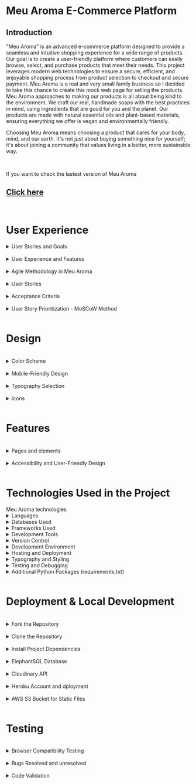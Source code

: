# Meu Aroma E-Commerce Platform

## Introduction
"Meu Aroma" is an advanced e-commerce platform designed to provide a seamless and intuitive shopping experience for a wide range of products. Our goal is to create a user-friendly platform where customers can easily browse, select, and purchase products that meet their needs. This project leverages modern web technologies to ensure a secure, efficient, and enjoyable shopping process from product selection to checkout and secure payment. 
Meu Aroma is a real and very small family business so I decided to take this chance to create this mock web page for selling the products. Meu Aroma approaches to making our products is all about being kind to the environment. We craft our real, handmade soaps with the best practices in mind, using ingredients that are good for you and the planet. Our products are made with natural essential oils and plant-based materials, ensuring everything we offer is vegan and environmentally friendly.

Choosing Meu Aroma means choosing a product that cares for your body, mind, and our earth. It's not just about buying something nice for yourself; it's about joining a community that values living in a better, more sustainable way.

<br> 

If you want to check the lastest version of Meu Aroma

## [Click here](https://meuaroma-7872e870b93d.herokuapp.com/)

<br>    

# User Experience

<details>
<summary>User Stories and Goals</summary>

The evolution of "Meu Aroma" is a narrative shaped by specific user stories, meticulously capturing the essence of both the shopper's journey and the store owner's operational needs. These stories, following the agile methodology, stand as the pillars of our development process, ensuring that every feature, every interaction, and every enhancement aligns perfectly with the real-world requirements of our users. Here's a glimpse into the key user stories that have been the driving force behind the platform:

- **View Variety of Products**: Empowers users to explore a diverse selection of products, enriching the shopping experience with variety and choice.
- **Detailed Product Information**: Offers comprehensive details on each product, including price, description, ratings, and available sizes, enabling informed purchasing decisions.
- **Deals and Special Offers**: Highlights promotions prominently, providing an opportunity for users to capitalize on savings and special offers.
- **Monitor Purchase Total**: Equips the platform with tools to effortlessly track the total cost of purchases, aiding in effective budget management.
- **Effortless Account Management**: Simplifies account registration, login, and management processes, complemented by features for password recovery and account confirmation.
- **Secure Checkout Process**: Ensures the security of personal and payment information, fortifying user trust and maintaining the integrity of the platform.
- **Order Confirmation and Order by email**: Provides immediate feedback and order confirmation post-purchase, with essential details dispatched via email for record-keeping.
- **Inventory Management**: Enables store owners to meticulously manage product listings, with functionalities to add, edit, or remove items, and harness the coupon system effectively.
- **Smart Savings with Coupon System**: Introduces an intuitive coupon system, crafted to augment the shopping experience with meaningful savings. Tailored coupons, like `FIRSTBUY20`, await to delight both first-time buyers and regular shoppers alike.
- **Apply for Partnership**: Easy proccess for partners application to become a regular seller of Meu Aroma products. 



</details>

<br>

<details>
<summary>User Experience and Features</summary>

"Meu Aroma" is dedicated to providing an exceptional user experience tailored to meet the specific needs of our customers. We've designed a platform that not only looks great but is also functional and user-friendly.

- **Streamlined Profile Creation and Management**: Setting up and managing your profile. With just a few clicks, you can create a profile, save your personal information, and manage your address. Our straightforward process for registration, password changes, and recovery ensures that you're always in control of your account.

- **Branded Aesthetic**: Our website radiates the warmth and vitality of our brand with a color palette that includes yellow, olive green, orange, and red, complemented by standard Bootstrap colors for notifications, ensuring a visually appealing and intuitive user experience.

- **Simplified Shopping Bag and Checkout**: Our shopping bag and checkout process are designed for your convenience. Add products to your bag and proceed to checkout in just a few steps, with a clear and secure process for entering card details.

- **Diverse Product Selection and Advanced Sorting**: Dive into our wide range of products, neatly organized into categories. Our advanced search bar and sorting features allow you to easily find products by name or price, ensuring you find exactly what you're looking for.

- **Exclusive Coupon System**: Enjoy special discounts with our coupon system, especially designed for first-time buyers. Apply your coupon at checkout and watch the price drop, making your first purchase even more delightful.

- **Automated Delivery with Free Shipping Threshold**: Our delivery system automatically calculates your shipping cost, and we offer free delivery for orders over 60 euros, adding more value to your shopping experience.

- **Informative FAQ and Newsletter Page**: Stay in the loop with our FAQ and newsletter pages. Whether you're a returning buyer or a first-time visitor, you'll find all the information you need about our products, services, and special offers.

- **Real-Time Inventory Management**: Our real-time inventory management ensures that the products displayed are available and up-to-date, providing you with accurate information and a smooth shopping experience.

- **Personalized Product Recommendations**: Based on your browsing history and preferences, we offer personalized product recommendations, making it easier for you to discover new items and revisit your favorites. (to be implemented)

</details>

<br>

<details>

<br>

<summary>Agile Methodology in Meu Aroma</summary>

In "Meu Aroma", agile methodologies have been central to our approach in managing and advancing the project effectively. Utilizing GitHub Project Boards, I have meticulously organized and prioritized tasks to streamline in the development process. Here's an insight into our agile journey:

1. **Epic Categorization:** I kickstarted the project by identifying key themes that are pivotal to my platform. These encompass essential features like Product Catalog, User Account Management, Shopping Experience, Payment Integration, and Inventory Management. This strategic categorization allowed me to outline epics, shaping a clear developmental pathway.

2. **User Story Mapping:** With a focus on delivering value to the users, I crafted detailed user stories. To streamline this process, I introduced a standardized issue template on GitHub, ensuring that each user story is comprehensive and actionable.

3. **Structured Task Management:** In the GitHub repository, I configured settings to facilitate task management effectively. My Issue Template has been a cornerstone, guiding developers with the necessary details to focus on delivering the Minimum Viable Product (MVP), keeping our development lean and purpose-driven.

4. **Rigorous Development Workflow:** The development of "Meu Aroma" I realized through Python and Django, reflecting my commitment to robust and scalable solutions. The deployment phase was meticulously handled, setting Debug = `False` creating also a 404 error page, to ensure a seamless and secure transition from development to a live environment.

<br>

</details>

<br>

<details>
<summary>User Stories</summary>

<br>

The journey of "Meu Aroma" is meticulously mapped out through a series of user stories that encapsulate the aspirations and needs of its diverse user base. These stories guide the platform's evolution, ensuring a user-centric approach that resonates with shoppers and store owners alike:

- ![Milestones](media/documentation/milestone.jpg)
- ![Agile Methodology](media/documentation/user_stories.jpg)

<br>

1. Project Planning and Setup

    - USER STORY: **View Variety of Products**: As a shopper, I want to view a variety of products so I can select items for purchase. Goal: Select items for purchase

    - USER STORY: **See Detailed Product Information**:  As a shopper, I want to see detailed information about each product, including its price, description, rating, image, and sizes available. Goal: Make informed purchasing decisions

    - USER STORY: **Spot Deals and Special Offers**:  As a shopper, I aim to quickly spot deals, discounted items, and special offers to make cost-effective purchases. Goal: Take advantage of special offers and savings

2. User Account Management

    - USER STORY: **Search Products by Name or Description**:  As a shopper, I wish to search for products by name or description to determine if they meet my purchasing needs. Goal: Find products meeting specific criteria

    - USER STORY: **Personalized User Profile**:  As a site user, I desire a personalized profile to review my order history, confirmations, and save my payment details. Goal: Personalize and manage my shopping experience

    - USER STORY: **Effortless Account Registration**:  As a site user, I want to register for an account effortlessly to manage my personal profile and view my activity. Goal: Manage personal profile and activity

    - USER STORY:  **Secure Login and Logout**:  As a site user, I need a straightforward way to log in and out of my account to access my personal information securely. Goal: Securely access personal account information

    - USER STORY:  **Email Confirmation After Registration**:  As a site user, I expect to receive an email confirmation after registering to confirm the successful creation of my account. Goal: Verify account registration

    - USER STORY:  **Easy Password Recovery**:  As a site user, I want an easy method to recover my password, ensuring I can regain access to my account if forgotten. Goal: Recover access to account

    - USER STORY:  **Register as a Business Partner**: As a user interested in becoming a business partner, I want to easily register my interest through a simple form, So that I can apply to become a partner and start selling products.

3. Shopping Cart and Checkout Process

    - USER STORY:  **Receive Email Confirmation Post-Purchase**:  As a shopper, I expect to receive an email confirmation post-purchase to keep a record of my transactions. Goal: Keep a record of transactions

    - USER STORY:  **Secure Personal and Payment Information**:  As a shopper, I want assurance that my personal and payment information is secure to confidently make transactions. Goal: Secure personal and payment information

    - USER STORY:  **Add New Products to Store**:  As the store owner, I want to add new products to expand my store's offerings. Goal: Expand store offerings

    - USER STORY:  **Edit or Update Product Details**:  As the store owner, I need to edit or update product details to ensure accurate and current product information. Goal: Maintain accurate product information

    - USER STORY:  **Seamless Payment Entry Process**:  As a shopper, I need a seamless process to enter my payment information, ensuring a hassle-free checkout experience. Goal: Streamline the checkout process.

    - USER STORY:  **See Order Confirmation After Checkout**:  As a shopper, I wish to see an order confirmation after checkout to confirm the accuracy of my order. Goal: Confirm order details

    - USER STORY:  **Modify bag Quantity**: As a shopper, I want to easily modify the quantity of items in my cart to adjust my purchase as needed. Goal: Adjust purchase quantities

    - USER STORY: **Monitor Ongoing Purchase Total**:  As a shopper, I want to easily monitor the total cost of my ongoing purchases to manage my budget effectively. Goal: Manage budget and avoid overspending

    - USER STORY:  **View and Edit Shopping Bag**:  As a shopper, I need to view and edit items in my shopping bag, ensuring I am aware of the total cost and contents before checkout. Goal: Review and finalize purchases

    - USER STORY:  **Select Product and Quantity Accurately**:  As a shopper, I want to select product and quantity accurately to avoid mistakes in my order. Goal: Ensure accurate product selection

4. Product Interaction and Management

    - USER STORY:  **Sort Through Available Products**:  As a shopper, I want to sort through the list of available products to quickly find items that meet my criteria like price or rating. Goal: Efficiently find desired products

    - USER STORY:  **Sort Multiple Product Categories**:  As a shopper, I want to simultaneously sort multiple product categories to efficiently find the best options across different segments like clothing or home goods. Goal: Compare products across categories

    - USER STORY:  **View and Sort Search Results**:  As a shopper, I need to easily view and sort my search results to quickly decide on potential purchases. Goal: Easily decide on potential purchases

    - USER STORY:  **Sort Products Within a Category**:  As a shopper, I need the ability to sort products within a specific category to find the best-priced or best-rated items easily. Goal: Find the best options in a category

    - USER STORY:  **Receive News from Newsletters**: As a site user, I want to subscribe to newsletters and updates to stay informed about new products and deals. Goal: Stay informed about store updates.

    - USER STORY:  **Coupons for Discounts**: As a shopper, I want to apply discount codes to my purchases so that I can benefit from special offers and save money. Goal: Utilize discounts and save money.

    - USER STORY:  **Question Section for Client Feedback**: As a Buyer I want to check the reviews and feedback from other previous customers to make sure I'm buying a good product

5. Store Management

    - USER STORY:  **Delete Products from Store**:  As the store owner, I want to delete products that are no longer for sale to keep my store's inventory current. Goal: Manage store inventory

    - USER STORY:  **Inventory for Products**: As a shopper, I want to see if products are in stock to make informed decisions about my purchases. Goal: Make informed purchasing decisions based on stock availability.



</details>

<br>


<details>
<summary>Acceptance Criteria</summary>

<br>
Each issue is accompanied by its unique acceptance criteria, along with the tasks associated with it. This structure allows for clear tracking of whether each task has been completed or remains pending.

<br>

- ![Acceptance Agile and Tasks](media/documentation/agile_view_products.jpg)
- ![Acceptance Agile and Tasks](media/documentation/agile_view_products_2.jpg)

</details>

<br>



<details>
<summary> User Story Prioritization - MoSCoW Method</summary>

<br>

In order to work and decide what task I would implement first and what task I could leave under an "if" categorie I applied the agile MoSCoW methodology.

<br>

- Must-have: Essential requirements that the project must deliver.
- Should-have: Important but not essential; can be postponed if necessary.
- Could-have: Desirable but not necessary; can be delayed or omitted.
- Won't-have this time: Recognized as not being necessary for this delivery but could be considered in the future. (not applied in this project.)

Within the development cycle, user stories are prioritized using the MoSCoW approach as I said. Below is an outline of our current sprint's story allocation:

<br>

| Priority       | User Story                                               | Story Points |
|----------------|----------------------------------------------------------|--------------|
| Must-have      | View Variety of Products                                 |Check         |
| Must-have      | Secure Personal and Payment Information                  |Check         |
| Must-have      | Easy Password Recovery                                   |Check         |
| Must-have      | Secure Login and Logout                                  |Check         |
| Must-have      | Seamless Payment Entry Process                           |Check         |
| Must-have      | Monitor Ongoing Purchase Total                           |Check         |
| Must-have      | Edit or Update Product Details                           |Check         |
| Must-have      | Add New Products to Store                                |Check         |
| Must-have      | Delete Products from Store                               |Check         |
| Should-have    | Inventory for products                                   |Check         |
| Should-have    | View and Sort Search Results                             |Check         |
| Should-have    | Search Products by Name or Description                   |Check         |
| Should-have    |Receive Email Confirmation Post-Purchase                  |Check         |
| Should-have    | Sort Through Available Products                          |Check         |
| Should-have    | Receive news from newsletters                            |Check         |
| Should-have    |  Email Confirmation After Registration                   |Check         |
| Should-have    | Effortless Account Registration                          |Check         |
| Could-have     |See Detailed Product Information                          |Check             |
| Could-have     |Personalized User Profile                                 |Check             |
| Could-have     |Sort Products Within a Category                           |Check             |
| Could-have     |View and Edit Shopping Bag                                |Check             |
| Could-have     | Select Product and Quantity Accurately                   |Check             |
| Could-have     | See Order Confirmation After Checkout                    |Check             |
| Could-have     | Modify bag Quantity                                      |Check             |
| Could-have     | Spot Deals and Special Offers                            |Check             |
| Could-have     |Question section for clients feedback                     |Check             |
| Could-have     |Cupons for discounts                                      |Check             |
| Could-have     |Register as a Business Partner                            |Check             |
| Could-have     | Sort Multiple Product Categories                         |Check             |

<br>


</details>



<br>

# Design
<br>
<details>
<summary>Color Scheme</summary>

**Color Scheme Decision: Bringing Nature to Life**

In designing our project's color scheme, we aimed to create a visually appealing and harmonious experience that aligns with our brand identity and values. Our inspiration for the color scheme draws heavily from the colors featured in our logo, which include vibrant orange, deep red, and fresh green. These colors represent energy, passion, and growth, respectively, and serve as the foundation of our visual identity.

**1. Vibrant Orange:** 
   - **Inspiration:** The color orange, prominently featured in our logo, symbolizes enthusiasm, creativity, and vitality. It represents our commitment to delivering an exciting and engaging user experience.
   - **Application:** We use vibrant orange sparingly to draw attention to important elements, such as call-to-action buttons and highlights. It adds a sense of warmth and energy to our design.

**2. Deep Red:**
   - **Inspiration:** Deep red represents strength, determination, and passion. It signifies our dedication to providing top-quality products and services.
   - **Application:** We incorporate deep red in headers, headings, and accents to create a sense of authority and importance. It guides users' attention to critical information and emphasizes our commitment to excellence.

**3. Fresh Green:**
   - **Inspiration:** Green is the color of growth, renewal, and harmony. It reflects our eco-conscious approach and commitment to sustainability.
   - **Application:** Fresh green is used to bring a natural, calming element to our design. It can be found in backgrounds, borders, and other non-intrusive areas, creating a sense of balance and tranquility.

**4. Floral and Natural Elements:**
   - **Inspiration:** In addition to our logo colors, we draw inspiration from nature, particularly flowers and plants. Floral patterns and natural motifs are subtly incorporated into our design elements, such as backgrounds, icons, and illustrations.
   - **Application:** These elements add a touch of elegance and organic beauty to our project. They create a connection to the natural world, aligning with our commitment to eco-friendliness and sustainability.

Overall, our color scheme reflects our brand's personality and values—vibrant, passionate, and eco-conscious. It aims to create an immersive and enjoyable experience for our users while highlighting our dedication to excellence and environmental responsibility.

By incorporating the rich and meaningful colors of our logo and infusing them with natural elements, we are confident that our project's visual identity will resonate with our audience and convey the essence of our brand effectively.

### Color Palette

- **Green (Primary):** `#97dd00`
- **Red (Secondary):** `#dc3545`
- **White (Background):** `#fff`
- **Orange (Accent):** `#ff8000`
- **Peach (Translucent):** `rgba(255, 213, 197, 0.9)`

```css

/* Green (Primary) */
background-color: #97dd00;

/* Red (Secondary) */
background-color: #dc3545;

/* White (Background) */
background-color: #fff;

/* Orange (Accent) */
background-color: #ff8000;

/* Peach (Translucent) */
background-color: rgba(255, 213, 197, 0.9);
```

<div style="background-color: #97dd00; width: 100px; height: 50px;"></div> <!-- Green (Primary) -->
<div style="background-color: #dc3545; width: 100px; height: 50px;"></div> <!-- Red (Secondary) -->
<div style="background-color: #ff8000; width: 100px; height: 50px;"></div> <!-- Orange (Accent) -->
<div style="background-color: rgba(255, 213, 197, 0.9); width: 100px; height: 50px;"></div> <!-- Peach (Translucent) -->
<div style="background-color: #fff; width: 100px; height: 50px;"></div> <!-- White (Background) -->

</details>
<br>

<details>

<summary>Mobile-Friendly Design</summary>

The website has been optimized for mobile users with a responsive design. The navigation menu is toggled to accommodate smaller screens, ensuring a convenient browsing experience on mobile devices.

- ![Mobile Navigation](media/documentation/iphone12pro.jpg)
- ![Ipad ](media/documentation/ipad.jpg)
- ![Large Screns](media/documentation/lg_screen.jpg)

**Authentication:** Users who are not logged in can still browse and view posts. However, to actively participate by commenting or making suggestions, they must first log in. For new users without an account, the registration process is straightforward and allows them to become part of the community.

- ![Login Request](media/documentation/login_request.jpg)

</details>


<br>



<details>
<summary>Typography Selection</summary>
<br>

In the realm of web design, typography plays a pivotal role in conveying the essence and personality of a brand. Our choice of font family for the SoapWeb page is not arbitrary but rooted in a deliberate decision-making process.

**"Oswald" Typeface:**

We have opted for the "Oswald" typeface as the cornerstone of our webpage's typography. Here's why:

**1. Modern Aesthetic:** "Oswald" offers a sleek and contemporary appearance that aligns perfectly with the modern and refined image we wish to project. Its clean lines and geometric shapes give our content a fresh and stylish look.

**2. Readability:** Ensuring that our content is easily readable is paramount. "Oswald" excels in this aspect with its clear and well-defined letterforms, making it effortless for visitors to engage with our soap-related content.

**3. Versatility:** One of the defining features of "Oswald" is its versatility. It suits a wide range of content, from headers and titles to body text, maintaining consistency and harmony throughout the webpage.

**4. Brand Cohesion:** The chosen typeface complements our brand's values and identity. It embodies qualities such as sophistication, cleanliness, and simplicity, which resonate with our soap products' purity and quality.

**5. Mobile Optimization:** "Oswald" adapts well to various screen sizes, ensuring a seamless and visually pleasing experience for mobile users, a critical consideration in today's digital landscape.

Our decision to embrace the "Oswald" font family represents a commitment to creating an appealing, user-friendly, and cohesive web environment for our soap enthusiasts. It's not just about letters on a screen; it's about crafting an immersive and memorable online experience that encapsulates the essence of our brand.

As we continue to evolve and refine our SoapWeb page, typography remains a crucial element in conveying our dedication to quality, aesthetics, and customer satisfaction.
</details>

 <br>

 <details>
<summary>Icons</summary>
Font Awesome icons have been used throughout the site, including for the buttons and social media links.
</details>

<br>

# Features

<br>

<details>
<summary>Pages and elements</summary>



<details>
<summary>Home Page</summary>

- **Description:** The home page is where you'll find the heart of our website. It features our logo, login information, a shopping bag icon, a convenient search bar, a navigation bar to select product types, quick access to frequently asked questions (FAQ), an option to subscribe to our newsletter, and an invitation to explore partnership opportunities.
- **Image:**

![Home Page](media/documentation/home.png)

</details>

<details>
<summary>Products Page</summary>

- **Description:** The products page is a curated list showcasing a wide range of our exquisite soap products. It provides an easy way to add items to your shopping bag, displays prices, and offers brief information about each product.
- **Image:**

![Products](media/documentation/products.jpg)

</details>



<details>
<summary>Product Details Page</summary>

- **Description:** Dive deeper into product details on this page. Here, you can explore product information, select the quantity you desire, and add products to your shopping bag.
- **Image:**

![Products details](media/documentation/products_details.png)

</details>

<details>
<summary>Shopping Bag</summary>

- **Description:** The shopping bag is your virtual cart where you can view and manage the items you've selected. It shows the number of soaps in your bag, provides details about each product, and offers options to remove items or update quantities. You can continue shopping or proceed to checkout from here.
- **Image:**

![Shopping Bag](media/documentation/shopping_bag.png)

</details>

<details>

<summary>Checkout Page</summary>

- **Description:** The checkout page is where you'll finalize your purchase. It displays the total price, allows you to enter your personal details, payment card information, and provides alerts about pricing and delivery. You can also apply coupons if you have them.
- **Image:**

![Checkout Page](media/documentation/checkout.png)

</details>

<details>
<summary>Thank You Page</summary>

- **Description:** After successfully completing your purchase, you'll be directed to the thank you page. It provides a brief summary of your order and expresses our gratitude for choosing our products.
- **Image:**

![Success purchase](media/documentation/success_message.jpg)

</details>

<details>
<summary>Authentication Pages</summary>

- **Description:** Easily access login, registration, and logout pages from the navigation bar. These pages ensure secure access to your account and convenient management of your shopping experience.
- **Image:**

![Login](media/documentation/login.jpg)
![Signup](media/documentation/signup.jpg)
![Password_reset](media/documentation/password_reset.jpg)

</details>

<details>
<summary>404 Error Page</summary>

- **Description:** In case you encounter a page that doesn't exist or an error occurs, our 404 error page is there to assist you in returning to the product pages seamlessly.
- **Image:**

![404](media/documentation/404.jpg)

</details>
</details>

<br>
<details>
<summary>Accessibility and User-Friendly Design</summary>


At **Meu Aroma Saboaria**, accessibility is at the core of our design philosophy. We've taken extensive measures to ensure our website is not only visually appealing but also user-friendly for everyone. Here's how we've achieved this:

1. **Semantic HTML:** Our web pages are meticulously crafted using semantic HTML tags. This not only keeps our code clean and organized but also ensures that screen readers and assistive technologies can seamlessly understand and navigate the content.

2. **Descriptive Alt Attributes:** Images on our site serve more than just an aesthetic purpose; they provide valuable information. We've invested in providing detailed and meaningful alt attributes for each image. This empowers screen readers to convey content accurately to users who rely on them.

3. **Icons with Text Descriptions:** While icons can enhance user experience, they can also be confusing for some users. To make sure everyone understands their purpose, we've incorporated text descriptions alongside icons wherever necessary. This approach guarantees that all users, regardless of their abilities, can interact effectively with our site.

4. **Color Contrast:** We recognize the significance of legibility. To prioritize user experience, we've maintained a high level of color contrast throughout our site. This not only improves text and content readability but also ensures that our site is inclusive and accessible to all.

**Meu Aroma Saboaria** isn't just a website; it's a commitment to inclusivity and user-friendliness. We believe that everyone should have a seamless and enjoyable experience on our platform, irrespective of their abilities or assistive technologies.

## Features at a Glance

- **Django-Powered:** Our website is built using Django, a robust and reliable web framework. This ensures the stability and performance of our platform.

- **Vibrant Colors:** We've carefully selected a vibrant color palette to create a visually appealing and engaging user interface.

- **HTML and CSS Excellence:** Our codebase adheres to industry best practices for HTML and CSS, ensuring a smooth and efficient browsing experience.

- **SEO Optimization:** We've implemented SEO best practices to enhance the discoverability of our content and reach a wider audience.

- **Newsletter Functionality:** Stay updated with our latest offerings and news by subscribing to our newsletter, designed to keep you in the loop.

- **Ecommerce Simplicity:** Our ecommerce page is designed to be straightforward and user-friendly, catering to users of all levels of technical expertise.

At **Meu Aroma Saboaria**, we're committed to delivering an accessible, user-friendly, and visually appealing platform that serves the needs of all our valued users. Explore our website and experience the difference for yourself!


</details>

<br>

# Technologies Used in the Project



<summary>Meu Aroma technologies</summary>


<details>
<summary>Languages</summary>

- **HTML**: The foundation of our website, responsible for structuring the main site content. We have 13 HTML files in the project, ensuring a well-organized and structured user interface.
- **CSS**: Provides the styling and layout to create an attractive and user-friendly interface, ensuring a visually appealing design.
- **JavaScript**: Adds interactive elements and enhances user engagement, making the site more dynamic and responsive.
- **Python 3.8.11**: The backbone of our back-end functionality, powering the server and business logic, ensuring robust and efficient server-side operations.
</details>

<details>
<summary>Databases Used</summary>

- **ElephantSQL (Postgres Database)**: Our reliable data storage solution, offering scalability and data management capabilities, ensuring data integrity.
- **Cloudinary**: An online static file storage service used for managing media assets like images and videos, enhancing performance and media handling.
</details>

<details>
<summary>Frameworks Used</summary>

- **Django**: A high-level Python web framework that encourages rapid development and clean, pragmatic design. It streamlines development and ensures the stability and performance of our platform.
- **Bootstrap (Version 5.2.3)**: A CSS framework that accelerates front-end design, providing responsive and mobile-first layouts.
- **Allauth**: An integrated set of Django applications addressing authentication, registration, account management, and 3rd party (social) account authentication, ensuring user-friendly authentication and account management.
- **Toast**: A JavaScript library for non-blocking notifications, enhancing user interactions and providing user-friendly messages.
- **Crispy Forms**: Helps manage Django forms, providing an easy way to control their layout and rendering, ensuring visually appealing and user-friendly forms.
- **Boto & AWS**: Used for storing static files and media in the cloud, ensuring scalability and reliability in serving media assets.
</details>

<details>
<summary>Development Tools</summary>

- **Pip**: A vital tool for installing Python packages, simplifying package management and installation.
- **Jinja**: Our templating engine, facilitating dynamic content rendering and ensuring efficient rendering of dynamic content.
</details>

<details>
<summary>Version Control</summary>

- **Git**: The backbone of our version control system, enabling collaborative development and efficient code management.
- **GitHub**: Our repository for saving and managing project files, ensuring version tracking and collaboration.
</details>

<details>
<summary>Development Environment</summary>

- **Gitpod**: A cloud-based integrated development environment (IDE) for seamless development, ensuring a consistent and accessible development environment.
</details>

<details>
<summary>Hosting and Deployment</summary>

- **Heroku**: Our hosting platform for the deployed back-end site, ensuring accessibility and availability to users.
</details>

<details>
<summary>Typography and Styling</summary>

- **Google Fonts**: Imported fonts to enhance site aesthetics, ensuring visually appealing typography and design.
</details>

<details>
<summary>Testing and Debugging</summary>

- **Google Chrome Dev Tools**: Essential for troubleshooting, testing, and ensuring responsiveness and styling, guaranteeing a smooth user experience.
- **Am I Responsive?**: Used to display website images on various devices, ensuring responsiveness across different screen sizes and devices.
</details>

<details>
<summary>Additional Python Packages (requirements.txt)</summary>

- **asgiref==3.7.2**
- **boto3==1.34.14**
- **botocore==1.34.14**
- **dj-database-url==0.5.0**
- **Django==4.2.8**
- **django-allauth==0.59.0**
- **django-crispy-forms==1.14.0**
- **django-storages==1.14.2**
- **gunicorn==21.2.0**
- **jmespath==1.0.1**
- **oauthlib==3.2.2**
- **Pillow==10.1.0**
- **psycopg2==2.9.9**
- **PyJWT==2.8.0**
- **python3-openid==3.2.0**
- **requests-oauthlib==1.3.1**
- **s3transfer==0.10.0**
- **sqlparse==0.4.4**
- **stripe==7.10.0**
- **urllib3==1.26.18**


    

</details>

<br>


# Deployment & Local Development

<br>

<details>
<summary>Fork the Repository</summary>



1. Log in or Sign up: Go to GitHub and log in with your account. If you don't have an account, sign up.
2. Navigate to the Repository: Go to the repository for your project (replace your-repo-name with the actual repository name). <br>
Click here [Meu Aroma](https://github.com/zanettiprado/meu_aroma)
```
https://github.com/zanettiprado/meu_aroma
```

3 - Fork the Repository: Click the "Fork" button in the top right corner of the repository page. This will create a copy of the repository under your GitHub account.
</details>

<br>

<details>
<summary>Clone the Repository</summary>


## 
1. Log in to GitHub: If you're not already logged in, log in to GitHub.

2. Navigate to the Repository: Go to the repository for your project.<br>
Click here [Meu Aroma](https://github.com/zanettiprado/meu_aroma)
```
https://github.com/zanettiprado/meu_aroma
```
3. Clone the Repository: Click on the "Code" button on the repository page. Select your preferred method for cloning: HTTPS, SSH, or GitHub CLI. Copy the provided link.

4. Open Terminal: Open your terminal (command prompt or Git Bash on Windows, Terminal on macOS, or any terminal emulator on Linux).

5. Change Directory: Use the cd command to navigate to the location where you want to store the cloned repository.

```
cd /path/to/your/directory
```
6. Clone the Repository: In your terminal, run the following command, pasting the link you copied from step 3:
</details>

<br>

<details>
<summary>Install Project Dependencies</summary>


1. Navigate to Project Directory: Ensure you are in the project directory where the `requirements.txt` file is located.

2. Install Dependencies: In your terminal, run the following command to install the required packages:

```
pip install -r requirements.txt
```
</details>

<br>

<details>
<summary>ElephantSQL Database</summary>

In this project, we use ElephantSQL to store our data in a special database called PostgreSQL. To get your own database, follow these steps:

1. Sign up using your GitHub account.
2. Click on "Create New Instance" to make a new database.
3. Give it a name (usually the project's name, like "tribe").
4. Choose the "Tiny Turtle (Free)" plan.
5. You can ignore the "Tags" part.
6. Pick a Region and Data Center that's closest to where you are.
7. Once it's created, click on the new database's name to see the database URL and Password. You'll need these later.

</details>

<br>

<details>
<summary>Cloudinary API</summary>


We use the Cloudinary API in our project to keep our pictures and videos online because Heroku, where we host our project, doesn't save this kind of data. Here's how to get your own Cloudinary API key:

1. Create an account and log in to Cloudinary.
2. When they ask what you're interested in, pick "Programmable Media" because it's about images and videos.
3. If you want, change your cloud name to something you can remember easily.
4. On your Cloudinary Dashboard, you'll find your API Environment Variable. It looks like a long code.
5. Make sure to remove the "CLOUDINARY_URL=" part from the code because that part is your key.

</details>

<br>

<details>
<summary>Heroku Account and dployment</summary>

<br>

1. Set Up Your Heroku Account

If you don't have a Heroku account, sign up for one at https://www.heroku.com/. It's free to get started.

2. Install Heroku CLI

Download and install the Heroku Command Line Interface (CLI) for your operating system. You can find installation instructions here: https://devcenter.heroku.com/articles/heroku-cli

3. Log In to Heroku

Open your terminal or command prompt and log in to Heroku by running:
```
heroku login
```
Follow the prompts to enter your Heroku credentials.

4. Initialize a Git Repository

If your project isn't already in a Git repository, you'll need to initialize one. Navigate to your project's root directory in the terminal and run:

```
git init
git add .
git commit -m "Initial commit"
```
5. Create a requirements.txt File

If you don't already have a requirements.txt file, create one. This file lists all the Python packages required for your project. You can generate it by running:
```
pip freeze > requirements.txt
```
6. Create a Procfile

Create a file named Procfile (without any file extension) in your project's root directory. This file tells Heroku how to run your application. Inside the Procfile, add:

```
web: python your_app_name/manage.py runserver 0.0.0.0:$PORT
```
7. Install Gunicorn

Gunicorn is a WSGI HTTP server for Python applications. Install it by running:
```
pip install gunicorn
```

8. Add Heroku Buildpacks
Heroku uses buildpacks to determine how to build and run your application. You'll need to add Python and Node.js buildpacks if your project uses JavaScript or CSS. Run the following commands to add buildpacks:
```
heroku buildpacks:add heroku/python
```
9. Set Environment Variables

Set the environment variables in Heroku that you mentioned earlier. You can do this by running:
```
heroku config:set CLOUDINARY_URL=your_cloudinary_api_key
heroku config:set DATABASE_URL=your_database_url
heroku config:set DISABLE_COLLECTSTATIC=1
heroku config:set SECRET_KEY=your_secret_key 
```

Replace your_cloudinary_api_key, your_database_url, and your_secret_key with your actual keys and URLs.

10. Deploy to Heroku

Now it's time to deploy your project to Heroku. Run:
``` 
git push heroku master
```

This command will push your code to Heroku's servers and trigger the deployment process.

11. Run Migrations

After deploying, run the following command to apply database migrations:
``` 
heroku run python manage.py migrate 
```

12. Open Your App

Your app should be deployed and live on Heroku now! You can open it in your browser using
``` 
heroku open
```

</details>

<br>

<details>

<br>

<summary>AWS S3 Bucket for Static Files</summary>

In this project, we use Amazon S3 to store static files like images and media. Here's how to set up your AWS S3 bucket:

1. **Sign in to the AWS Management Console**.

2. **Open the Amazon S3 console**.

3. **Create a new S3 bucket**: Click the "Create bucket" button, and follow the prompts to configure your bucket. Make sure to choose a unique name and configure your bucket's permissions.

4. **Note the bucket name**: You'll need this name later to configure your project.

5. **Set up IAM (Identity and Access Management)**: Create a new IAM user with programmatic access and attach a policy that grants access to your S3 bucket. Make sure to save the access key and secret access key.

6. **Configure your project**: In your project settings, update the configuration to use your S3 bucket for static and media files. You'll need to provide your AWS access key, secret key, and the bucket name.

</details>

<br>

# Testing

<br>

<details>
<summary>Browser Compatibility Testing </summary>


We have verified that our project functions flawlessly on multiple web browsers, including Chrome, Firefox, Opera, Safari, and Internet Explorer(Edge).

- ![Browser](media/documentation/browser.PNG)

<br>

</details>

<br>

<details>

<summary>Bugs Resolved and unresolved</summary>


The following table highlights the challenges that emerged during the project's development phase. While certain issues have been successfully addressed, others remain unresolved due to the project's unique technological requirements, notably the utilization of Python Django within an HTML environment.

| Issue Description                                      | Resolution Status |
|--------------------------------------------------------|-------------------|
| Non-space characters found without a doctype declaration. Expected <!DOCTYPE html>. | unresolved         |
| Element head is missing a required instance of the child element title. | unresolved         |
| Profile management to add new products. You cannot access the page from small screens or mobiles. | unresolved         |
| A variable price in the delivery cost view before checkout and when you finalize the purchase. There is a small difference that you can check. | unresolved         |
| Inventory shows product availability but does not decrement when new customers make purchases. | unresolved         |


Please take note that while certain issues mentioned above have been successfully resolved, there may still be unresolved challenges and constraints associated with the project's chosen technology stack up until the project submission date. It may be necessary to conduct additional testing and validation to effectively address any remaining issues and ensure a complete resolution.


</details>

<br>

<details>

<summary>Code Validation</summary>

<details>

<br>

<summary>PEP8 Python Validation</summary>


During the development of the code, you conducted a PEP8 Python validation to ensure that your code conforms to PEP8 style guidelines, which are widely accepted standards for writing clean and readable Python code.

While the majority of the code passed the validation and was fixed to adhere to the PEP8 guidelines, there were certain parts of the code that couldn't be automatically fixed. These issues were reported in their respective sections or locations in the codebase as "unresolved issues."

"Below, you'll find a list that is not exhaustive

- ![context_shoppingbag](media/documentation/context_shoppingbag.jpg) 
- ![models_product](media/documentation/models_product.jpg) 
- ![products_form](media/documentation/products_form.jpg) 
- ![products_view](media/documentation/products_view.jpg) 
- ![profile_models](media/documentation/profile_models.jpg) 
- ![profile_view](media/documentation/profile_view.jpg) 
- ![shopping_bag_view](media/documentation/shopping_bag_view.jpg)

</details>

<br>


<details>
<summary>CSS validation</summary>

![Alt text](media/documentation/allauth.css.jpg)
![Alt text](media/documentation/base.css.jpg)

</details>

<br>


<details>
<summary>Markup Validation Service</summary>

During the project's development phase, we conducted thorough checks against best practices and standards using a validator jigsaw. Many changes were made to address issues and ensure compliance. However, despite our efforts, certain errors remain unresolved due to the unique challenges posed by the project's integration of Python Django with HTML.

The issues presented in the table below represent those that have not yet been fully resolved. For more specific details on each issue, please refer to the 'Resolved Bugs' section

| Issue Description                                      | Resolution Status |
|--------------------------------------------------------|-------------------|
| Profile management to add new products. You cannot access the page from small screens or mobiles. | unresolved         |
| A variable price in the delivery cost view before checkout and when you finalize the purchase. There is a small difference that you can check. | unresolved         |
| Inventory shows product availability but does not decrement when new customers make purchases. | unresolved         |
| Error: Named character reference was not terminated by a semicolon. (Or & should have been escaped as &amp;.) At line 33, column 70 | unresolved         |
| Error: Text not allowed in element ul in this context. From line 36, column 1; to line 36, column 47 | unresolved         |
| Error: Bad value {{ item.product.image.url }} for attribute src on element img: Illegal character in path segment: { is not allowed. From line 39, column 29; to line 40, column 94 | unresolved         |
| Error: Text not allowed in element ul in this context. From line 50, column 1; to line 50, column 31 | unresolved         |
| Error: Text not allowed in element ul in this context. From line 52, column 1; to line 52, column 32 | unresolved         |
| Error: Bad value {% url 'products' %} for attribute href on element a: Illegal character in path segment: { is not allowed. From line 85, column 13; to line 85, column 111 | unresolved         |
| Error: Named character reference was not terminated by a semicolon. (Or & should have been escaped as &amp;.) At line 86, column 53 | unresolved         |
| Error: Named character reference was not terminated by a semicolon. (Or & should have been escaped as &amp;.) At line 93, column 69 | unresolved         |
| Error: Bad value {% url 'apply_coupon' %} for attribute action on element form: Illegal character in path segment: { is not allowed. From line 98, column 21; to line 98, column 74 | unresolved         |
| Error: Element li not allowed as child of element div in this context. (Suppressing further errors from this subtree.) From line 111, column 25; to line 111, column 83 | unresolved         |
| Error: Bad value {% url 'checkout' %} for attribute action on element form: Illegal character in path segment: { is not allowed. From line 124, column 21; to line 125, column 35 | unresolved         |
| Error: Named character reference was not terminated by a semicolon. (Or & should have been escaped as &amp;.) At line 185, column 38 | unresolved         |
| Error: Bad value {% static 'checkout/js/stripe_elements.js' %} for attribute src on element script: Illegal character in path segment: { is not allowed. From line 199, column 1; to line 199, column 60 | unresolved         |
| Error: Bad value {% url 'product_detail' product.id %} for attribute href on element a: Illegal character in path segment: { is not allowed. From line 39, column 17; to line 39, column 64 | unresolved         |
| Error: Bad value {{ product.image.url }} for attribute src on element img: Illegal character in path segment: { is not allowed. From line 40, column 21; to line 40, column 125 | unresolved         |
| Error: Bad value {% url 'add_to_bag' product.id %} for attribute action on element form: Illegal character in path segment: { is not allowed. From line 56, column 25; to line 56, column 87 | unresolved         |
| Error: Duplicate attribute {% and %} at line 60, column 93 | unresolved         |
| Error: Duplicate attribute %} at line 60, column 102 | unresolved         |
| Warning: Attribute {% is not serializable as XML 1.0. From line 59, column 29; to line 60, column 102 | unresolved         |
| Warning: Attribute %} is not serializable as XML 1.0. From line 59, column 29; to line 60, column 102 | unresolved         |
| Error: Attribute {% not allowed on element button at this point. From line 59, column 29; to line 60, column 102 | unresolved         |




